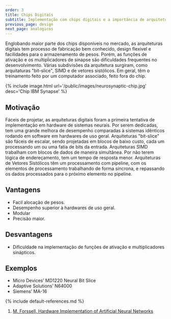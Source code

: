 ```yaml
---
order: 3
title: Chips Digitais
subtitle: Implementação com chips digitais e a importância de arquiteturas SIMD.
previous_page: design
next_page: analogicos 
---
```

Englobando maior parte dos chips disponíveis no mercado, as arquiteturas digitais tem processo de fabricação bem conhecido, design flexivel e facilidades para o armazenamento de pesos.
Porém, as funções de ativação e os multipĺicadores de sinapse são dificuldades frequentes no desenvolvimento.
Várias subdivisões da arquitetura surgiram, como arquitaturas "bit-slice", SIMD e de vetores sistólicos.
Em geral, têm o treinamento feito por um computador associado, feito fora do chip.

{% include image.html url='/public/images/neurosynaptic-chip.jpg' desc='Chip IBM Synapse' %}

## Motivação
Fáceis de projetar, as arquiteturas digitais foram a primeira tentativa de implementação em hardware de sistemas neurais.
Por serem dedicadas, tem uma grande melhora de desempenho comparadas à sistemas idênticos rodando em software em hardwares de uso geral.
Arquiteturas "bit-slice" são fáceis de escalar, sendo projetadas em blocos de baixo custo, cada um processando um ou uma fatia de bits da entrada.
Arquiteturas SIMD trabalham com blocos de dados de maneira simultânea. Por não terem lógica de endereçamento, tem um tempo de resposta menor.
Arquiteturas de Vetores Sistólicos têm um processamento com pipeline, com os elementos de processamento trabalhando de forma síncrona, e repassando os dados processados para o próximo elemento no pipeline.

## Vantagens
* Facil alocação de pesos.
* Desempenho superior à hardwares de uso geral.
* Modular
* Precisão maior.

## Desvantagens
* Dificuldade na implementação de funções de ativação e multiplicadores sinápticos.

## Exemplos
* Micro Devices’ MD1220 Neural Bit Slice
* Adaptive Solutions’ N64000
* Siemens’ MA-16

{% include default-references.md %}

1. [M. Forssell, Hardware Implementation of Artificial Neural Networks](https://users.ece.cmu.edu/~pgrover/teaching/files/NeuromorphicComputing.pdf)